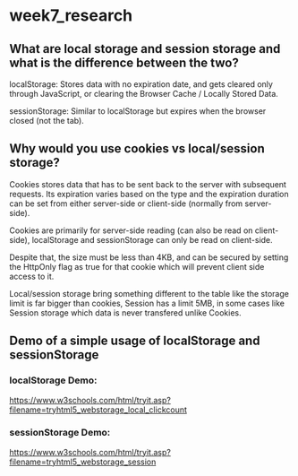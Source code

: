 # week7_research

## What are local storage and session storage and what is the difference between the two?

localStorage: Stores data with no expiration date, and gets cleared only through JavaScript, or clearing the Browser Cache / Locally Stored Data.

sessionStorage: Similar to localStorage but expires when the browser closed (not the tab).

## Why would you use cookies vs local/session storage?

Cookies stores data that has to be sent back to the server with subsequent requests. Its expiration varies based on the type and the expiration duration can be set from either server-side or client-side (normally from server-side).

Cookies are primarily for server-side reading (can also be read on client-side), localStorage and sessionStorage can only be read on client-side.

Despite that, the size must be less than 4KB, and can be secured by setting the HttpOnly flag as true for that cookie which will prevent client side access to it.

Local/session storage bring something different to the table like the storage limit is far bigger than cookies, Session has a limit 5MB, in some cases like Session storage which data is never transfered unlike Cookies.

## Demo of a simple usage of localStorage and sessionStorage


### localStorage Demo:

https://www.w3schools.com/html/tryit.asp?filename=tryhtml5_webstorage_local_clickcount

### sessionStorage Demo:

https://www.w3schools.com/html/tryit.asp?filename=tryhtml5_webstorage_session
